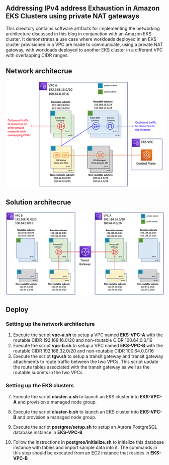 ## Addressing IPv4 address Exhaustion in Amazon EKS Clusters using private NAT gateways

This directory contains software artifacts for implementing the networking architecture discussed in this blog in conjunction with an Amazon EKS cluster. It demonstrates a use case where workloads deployed in an EKS cluster provisioned in a VPC are made to communicate, using a private NAT gateway, with workloads deployed to another EKS cluster in a different VPC with overlapping CIDR ranges. 

## Network architecrue
<img class="wp-image-1960 size-full" src="images/network-architecture.png" alt="Network architecture"/>

## Solution architecrue
<img class="wp-image-1960 size-full" src="images/solution-architecture.png" alt="Solution architecture"/>

## Deploy

### Setting up the network architecture
1. Execute the script **vpc-a.sh** to setup a VPC named **EKS-VPC-A** with the routable CIDR 192.168.16.0/20 and non-routable CIDR 100.64.0.0/16
2. Execute the script **vpc-b.sh** to setup a VPC named **EKS-VPC-B** with the routable CIDR 192.168.32.0/20 and non-routable CIDR 100.64.0.0/16
3. Execute the script **tgw.sh** to setup a transit gateway and transit gateway attachments to route traffic between the two VPCs. This script update the route tables associated with the transit gateway as well as the routable subnets in the two VPCs.

### Setting up the EKS clusters 
7. Execute the script **cluster-a.sh** to launch an EKS cluster into **EKS-VPC-A** and provision a managed node group.
8. Execute the script **cluster-b.sh** to launch an EKS cluster into **EKS-VPC-B** and provision a managed node group.

10. Execute the script **postgres/setup.sh** to setup an Aurora PostgreSQL database instance in **EKS-VPC-B**
11. Follow the instructions in **postgres/initialize.sh** to initialize this database instance with tables and import sample data into it. The commands in this step should be executed from an EC2 instance that resides in **EKS-VPC-B**

